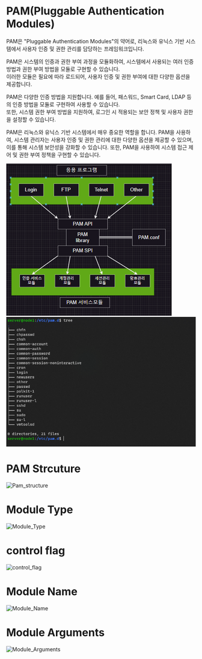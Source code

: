 # PAM(Pluggable Authentication Modules)
PAM은 "Pluggable Authentication Modules"의 약어로, 리눅스와 유닉스 기반 시스템에서 사용자 인증 및 권한 관리를 담당하는 프레임워크입니다.

PAM은 시스템의 인증과 권한 부여 과정을 모듈화하여, 시스템에서 사용되는 여러 인증 방법과 권한 부여 방법을 모듈로 구현할 수 있습니다.  
이러한 모듈은 필요에 따라 로드되어, 사용자 인증 및 권한 부여에 대한 다양한 옵션을 제공합니다.

PAM은 다양한 인증 방법을 지원합니다. 예를 들어, 패스워드, Smart Card, LDAP 등의 인증 방법을 모듈로 구현하여 사용할 수 있습니다.  
또한, 시스템 권한 부여 방법을 지원하여, 로그인 시 적용되는 보안 정책 및 사용자 권한을 설정할 수 있습니다.

PAM은 리눅스와 유닉스 기반 시스템에서 매우 중요한 역할을 합니다. PAM을 사용하여, 시스템 관리자는 사용자 인증 및 권한 관리에 대한 다양한 옵션을 제공할 수 있으며, 이를 통해 시스템 보안성을 강화할 수 있습니다. 또한, PAM을 사용하여 시스템 접근 제어 및 권한 부여 정책을 구현할 수 있습니다.

![pam](../img/pam.png)  
![pam_tree](../img/pam_tree.png)  


# PAM Strcuture
![Pam_structure](https://www.igloo.co.kr/files/2019/12/27/2019122709193371ebcae4-ac80-4c71-a508-28803b3e7552.png)

# Module Type

![Module_Type](https://www.igloo.co.kr/files/2019/12/27/20191227091938dfd0601d-a1f7-469f-8b49-4111db2d480b.png)

# control flag

![control_flag](https://www.igloo.co.kr/files/2019/12/27/201912270919435ccebda7-6aed-4bdf-b736-480ae3fe749d.png)

# Module Name

![Module_Name](https://www.igloo.co.kr/files/2019/12/27/201912270919475f6bf731-2b40-4e12-9a31-67985be17a7a.png)

# Module Arguments

![Module_Arguments](https://www.igloo.co.kr/files/2019/12/27/20191227091952d9fdaa3b-e12d-439c-b9c6-e1a786748bc6.png)  